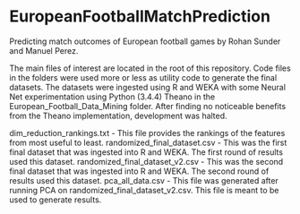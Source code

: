 # EuropeanFootballMatchPrediction
Predicting match outcomes of European football games by Rohan Sunder and Manuel Perez.

The main files of interest are located in the root of this repository. Code files in the folders were used more or less as utility code to 
generate the final datasets. The datasets were ingested using R and WEKA with some Neural Net experimentation using Python (3.4.4) Theano 
in the European_Football_Data_Mining folder. After finding no noticeable benefits from the Theano implementation, development was halted.

dim_reduction_rankings.txt - This file provides the rankings of the features from most useful to least.
randomized_final_dataset.csv - This was the first final dataset that was ingested into R and WEKA. The first round of results used this dataset.
randomized_final_dataset_v2.csv - This was the second final dataset that was ingested into R and WEKA. The second round of results used this dataset.
pca_all_data.csv - This file was generated after running PCA on randomized_final_dataset_v2.csv. This file is meant to be used to generate results.
